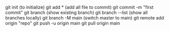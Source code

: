 git init (to initialize)
git add * (add all file to commit)
git commit -m "first commit"
git branch (show existing branch)
git branch --list (show all branches locally)
git branch -M main (switch master to main)
git remote add origin "repo"
git push -u origin main
git pull origin main